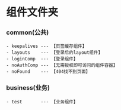 # 组件文件夹
### common(公共)
    - keepalives --- 【页签缓存组件】
    - layouts    --- 【登录后的layout组件】
    - loginComp  --- 【登录组件】
    - noAuthComp --- 【无需授权即可访问的组件容器】
    - noFound    --- 【404找不到页面】

### business(业务)
    - test       --- 【业务组件】